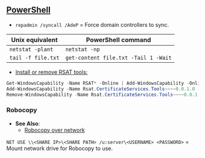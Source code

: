 ## [PowerShell](https://learn.microsoft.com/en-us/powershell/)

- `repadmin /syncall /AdeP` = Force domain controllers to sync.

| Unix equivalent     | PowerShell command                   |
|---------------------|--------------------------------------|
| `netstat -plant`    | `netstat -np`                        |
| `tail -f file.txt`  | `get-content file.txt -Tail 1 -Wait` |

- [Install or remove RSAT tools:](https://www.petri.com/how-to-install-the-remote-server-administration-tools-in-windows-10)
```powershell
Get-WindowsCapability -Name RSAT* -Online | Add-WindowsCapability -Online
Add-WindowsCapability -Name Rsat.CertificateServices.Tools~~~~0.0.1.0 -Online
Remove-WindowsCapability -Name Rsat.CertificateServices.Tools~~~~0.0.1.0 -Online
```

### Robocopy

- **See Also**:
  - [Robocopy over network](https://klyavlin.wordpress.com/2012/09/19/robocopy-network-usernamepassword/)

`NET USE \\<SHARE IP>\<SHARE PATH> /u:server\<USERNAME> <PASSWORD>` = Mount network drive for Robocopy to use.
